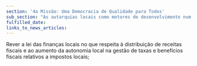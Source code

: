 ```yaml
---
section: '4a Missão: Uma Democracia de Qualidade para Todos'
sub_section: "As autarquias locais como motores de desenvolvimento num país descentralizado"
fulfilled_date:
links_to_news_articles:
---
```


Rever a lei das finanças locais no que respeita à distribuição de receitas fiscais e ao aumento da autonomia local na gestão de taxas e benefícios fiscais relativos a impostos locais;